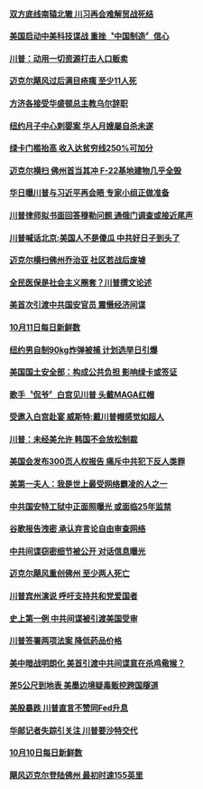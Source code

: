 #### [双方底线南辕北辙 川习再会难解贸战死结](../pages/news203/a1395139.md?t=10122135) 

#### [美国启动中美科技谍战 重挫〝中国制造〞信心](../pages/news203/a1395132.md?t=10122135) 

#### [川普：动用一切资源打击人口贩卖](../pages/news203/a1395128.md?t=10122135) 

#### [迈克尔飓风过后满目疮痍 至少11人死](../pages/news203/a1395126.md?t=10122135) 

#### [方济各接受华盛顿总主教乌尔辞职](../pages/news203/a1395125.md?t=10122135) 

#### [纽约月子中心刺婴案 华人月嫂屡自杀未遂](../pages/news203/a1395100.md?t=10122135) 

#### [绿卡门槛抬高 收入达贫穷线250%可加分](../pages/news203/a1395085.md?t=10122135) 

#### [迈克尔横扫 佛州首当其冲 F-22基地建物几乎全毁](../pages/news203/a1395084.md?t=10122135) 

#### [华日曝川普与习近平再会晤  专家小组正做准备](../pages/news203/a1395041.md?t=10122135) 

#### [川普律师拟书面回答穆勒问题 通俄门调查或接近尾声](../pages/news203/a1395037.md?t=10122135) 

#### [川普喊话北京:美国人不是傻瓜 中共好日子到头了](../pages/news203/a1395015.md?t=10122135) 

#### [迈克尔横扫佛州乔治亚 社区若战后废墟](../pages/news203/a1395027.md?t=10122135) 

#### [全民医保是社会主义圈套？川普撰文论述](../pages/news203/a1395026.md?t=10122135) 

#### [美首次引渡中共国安官员 震慑经济间谍](../pages/news203/a1395025.md?t=10122135) 

#### [10月11日每日新鲜数](../pages/news203/a1395023.md?t=10122135) 

#### [纽约男自制90kg炸弹被捕 计划选举日引爆](../pages/news203/a1395022.md?t=10122135) 

#### [美国国土安全部：构成公共负担 影响绿卡或签证](../pages/news203/a1395014.md?t=10122135) 

#### [歌手〝侃爷〞白宫见川普 头戴MAGA红帽](../pages/news203/a1395013.md?t=10122135) 

#### [受邀入白宫赴宴 威斯特:戴川普帽感觉如超人](../pages/news203/a1395010.md?t=10122135) 

#### [川普：未经美允许 韩国不会放松制裁](../pages/news203/a1395002.md?t=10122135) 

#### [美国会发布300页人权报告 痛斥中共犯下反人类罪](../pages/news203/a1395000.md?t=10122135) 

#### [美第一夫人：我是世上最受网络霸凌的人之一](../pages/news203/a1394992.md?t=10122135) 

#### [中共国安特工狱中正面照曝光 或面临25年监禁](../pages/news203/a1394990.md?t=10122135) 

#### [谷歌报告洩密 承认弃言论自由审查网络](../pages/news203/a1394988.md?t=10122135) 

#### [中共间谍窃密细节被公开 对话信息曝光](../pages/news203/a1394987.md?t=10122135) 

#### [迈克尔飓风重创佛州 至少两人死亡](../pages/news203/a1394981.md?t=10122135) 

#### [川普宾州演说 呼吁支持共和党爱国者](../pages/news203/a1394980.md?t=10122135) 

#### [史上第一例 中共间谍被引渡美国受审](../pages/news203/a1394978.md?t=10122135) 

#### [川普签署两项法案 降低药品价格](../pages/news203/a1394976.md?t=10122135) 

#### [美中暗战明朗化 美首引渡中共间谍意在杀鸡儆猴？](../pages/news203/a1394973.md?t=10122135) 

#### [差5公尺到地表 美墨边境疑毒贩挖跨国隧道](../pages/news203/a1394945.md?t=10122135) 

#### [美股暴跌 川普直言不赞同Fed升息](../pages/news203/a1394926.md?t=10122135) 

#### [华邮记者失踪引关注 川普要沙特交代](../pages/news203/a1394901.md?t=10122135) 

#### [10月10日每日新鲜数](../pages/news203/a1394889.md?t=10122135) 

#### [飓风迈克尔登陆佛州 最初时速155英里](../pages/news203/a1394892.md?t=10122135) 

